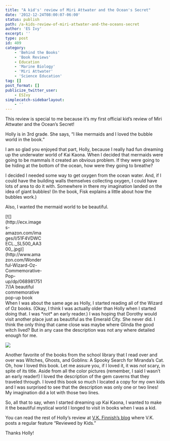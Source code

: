 ```yaml
---
title: "A kid's' review of Miri Attwater and the Ocean's Secret"
date: '2012-12-24T08:00:07-06:00'
status: publish
path: /a-kids-review-of-miri-attwater-and-the-oceans-secret
author: 'ES Ivy'
excerpt: ''
type: post
id: 409
category:
    - 'Behind the Books'
    - 'Book Reviews'
    - Education
    - 'Marine Biology'
    - 'Miri Attwater'
    - 'Science Education'
tag: []
post_format: []
publicize_twitter_user:
    - ESIvy
simplecatch-sidebarlayout:
    - ''
---
```

This review is special to me because it’s my first official kid’s review of Miri Attwater and the Ocean’s Secret!

Holly is in 3rd grade. She says, “I like mermaids and I loved the bubble world in the book.”

I am so glad you enjoyed that part, Holly, because I really had fun dreaming up the underwater world of Kai Kaona. When I decided that mermaids were going to be mammals it created an obvious problem. If they were going to be hiding at the bottom of the ocean, how were they going to breathe?

I decided I needed some way to get oxygen from the ocean water. And, if I could have the building walls themselves collecting oxygen, I could have lots of area to do it with. Somewhere in there my imagination landed on the idea of giant bubbles! (In the book, Fisk explains a little about how the bubbles work.)

Also, I wanted the mermaid world to be beautiful.

<div class="wp-caption alignleft" style="width: 118px">[![](http://ecx.images-amazon.com/images/I/51F4VDWCECL._SL500_AA300_.jpg)](http://www.amazon.com/Wonderful-Wizard-Oz-Commemorative-Pop-up/dp/0689817517/)A beautiful commemorative pop-up book

</div>When I was about the same age as Holly, I started reading all of the Wizard of Oz books. (Okay, I think I was actually older than Holly when I started doing that. I was *not* an early reader.) I was hoping that Dorothy would visit another place just as beautiful as the Emerald City. She never did. I think the only thing that came close was maybe where Glinda the good witch lived? But in any case the description was not any where detailed enough for me.

![](https://images-blogger-opensocial.googleusercontent.com/gadgets/proxy?url=http%3A%2F%2Fecx.images-amazon.com%2Fimages%2FI%2F41IU5jrmEyL._SL500_AA300_.jpg&container=blogger&gadget=a&rewriteMime=image%2F*)

Another favorite of the books from the school library that I read over and over was Witches, Ghosts, and Goblins: A Spooky Search for Miranda’s Cat. Oh, how I loved this book. Let me assure you, if I loved it, it was *not* scary, in spite of its title. Aside from all the color pictures (remember, I said I wasn’t an early reader!) I loved the description of the gem caverns that they traveled through. I loved this book so much I located a copy for my own kids and I was surprised to see that the description was only one or two lines! My imagination did a lot with those two lines.

So, all that to say, when I started dreaming up Kai Kaona, I wanted to make it the beautiful mystical world I longed to visit in books when I was a kid.

You can read the rest of Holly’s review at [V.K. Finnish’s blog](http://www.vkfinnish.com/archives/1334) where V.K. posts a regular feature “Reviewed by Kids.”

Thanks Holly!